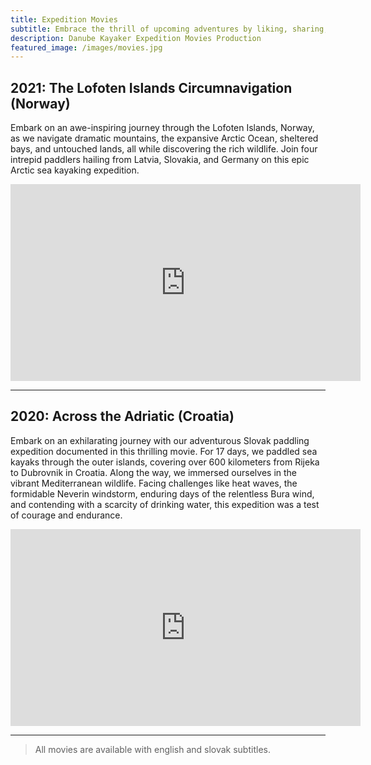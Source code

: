 ```yaml
---
title: Expedition Movies
subtitle: Embrace the thrill of upcoming adventures by liking, sharing, and subscribing to my Youtube channel! Join me on extraordinary journeys from Arctic expeditions to tropical explorations. Don't miss out!
description: Danube Kayaker Expedition Movies Production
featured_image: /images/movies.jpg
---
```

<h2>2021: The Lofoten Islands Circumnavigation (Norway)</h2>

Embark on an awe-inspiring journey through the Lofoten Islands, Norway, as we navigate dramatic mountains, the expansive Arctic Ocean, sheltered bays, and untouched lands, all while discovering the rich wildlife. Join four intrepid paddlers hailing from Latvia, Slovakia, and Germany on this epic Arctic sea kayaking expedition.

<iframe width="560" height="315" src="https://www.youtube.com/embed/BV9OnfBjgkk" title="The Lofoten Islands Circumnavigation" frameborder="0" allow="accelerometer; autoplay; clipboard-write; encrypted-media; gyroscope; picture-in-picture" allowfullscreen></iframe>

---

<h2>2020: Across the Adriatic (Croatia)</h2>

Embark on an exhilarating journey with our adventurous Slovak paddling expedition documented in this thrilling movie. For 17 days, we paddled sea kayaks through the outer islands, covering over 600 kilometers from Rijeka to Dubrovnik in Croatia. Along the way, we immersed ourselves in the vibrant Mediterranean wildlife. Facing challenges like heat waves, the formidable Neverin windstorm, enduring days of the relentless Bura wind, and contending with a scarcity of drinking water, this expedition was a test of courage and endurance.
 
<iframe width="560" height="315" src="https://www.youtube.com/embed/H4umrvMVBbI" title="YouTube video player" frameborder="0" allow="accelerometer; autoplay; clipboard-write; encrypted-media; gyroscope; picture-in-picture" allowfullscreen></iframe>

---

> All movies are available with english and slovak subtitles.